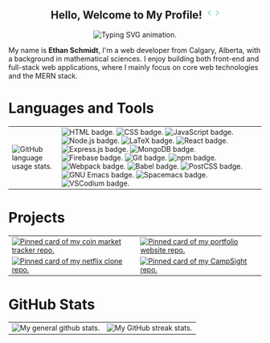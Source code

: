 <!-- Main Header -->
<h2 align="center">
  Hello, Welcome to My Profile! <img src="./assets/code.gif" alt="Animation of empty HTML tag." style="width: 24px; margin-left: 5px; vertical-align: baseline;"/>
</h2>

<!-- Subtitle -->
<p align="center">
  <img alt="Typing SVG animation." src="https://readme-typing-svg.demolab.com?font=Source+Code+Pro&color=41B883&pause=1000&center=true&vCenter=true&height=40&lines=MERN+stack+developer;Full-Stack+developer" />
</p>

<!-- About Me -->

My name is **Ethan Schmidt**, I'm a web developer from Calgary, Alberta, with a
background in mathematical sciences. I enjoy building both front-end and
full-stack web applications, where I mainly focus on core web technologies and
the MERN stack.

# Languages and Tools

<table>
  <tbody>
    <tr>
      <td>
        <img style="height: 300px" alt="GitHub language usage stats." src="https://github-readme-stats.vercel.app/api/top-langs/?username=CS-Schmidt&layout=compact&theme=vue-dark&hide_border=true&border_radius=5" />
      </td>
      <td>
        <span><img alt="HTML badge." src="https://img.shields.io/badge/HTML-E34F26.svg?style=flat&logo=html5&logoColor=white" /></span>
        <span><img alt="CSS badge." src="https://img.shields.io/badge/CSS-1572B6.svg?style=flat&logo=css3&logoColor=white" /></span>
        <span><img alt="JavaScript badge." src="https://img.shields.io/badge/JavaScript-F7DF1E.svg?style=flat&logo=javascript&logoColor=black" /></span>
        <span><img alt="Node.js badge." src="https://img.shields.io/badge/Node.js-43853D.svg?style=flat&logo=node.js&logoColor=white" /></span>
        <span><img alt="LaTeX badge." src="https://img.shields.io/badge/LaTeX-008080.svg?style=flat&logo=latex&logoColor=white" /></span>
        <span><img alt="React badge." src="https://img.shields.io/badge/React-20232a.svg?style=flat&logo=react&logoColor=2361DAFB" /></span>
        <span><img alt="Express.js badge." src="https://img.shields.io/badge/Express.js-404d59.svg?style=flat&logo=express&logoColor=white" /></span>
        <span><img alt="MongoDB badge." src ="https://img.shields.io/badge/MongoDB-4ea94b.svg?style=flat&logo=mongodb&logoColor=white" /></span>
        <span><img alt="Firebase badge." src ="https://img.shields.io/badge/Firebase-FFCA28.svg?style=flat&logo=Firebase&logoColor=black" /></span>
        <span><img alt="Git badge." src="https://img.shields.io/badge/Git-F05033.svg?style=flat&logo=git&logoColor=white" /></span>
        <span><img alt="npm badge." src="https://img.shields.io/badge/npm-CB3837.svg?style=flat&logo=npm&logoColor=white" /></span>
        <span><img alt="Webpack badge." src="https://img.shields.io/badge/webpack-8d96c9.svg?style=flat&logo=webpack&logocolor=white" /></span>
        <span><img alt="Babel badge." src="https://img.shields.io/badge/Babel-D99C2E.svg?style=flat&logo=Babel&logocolor=white" /></span>
        <span><img alt="PostCSS badge." src="https://img.shields.io/badge/PostCSS-DD3A0A.svg?style=flat&logo=PostCSS&logocolor=white" /></span>
        <span><img alt="GNU Emacs badge." src="https://img.shields.io/badge/GNU%20Emacs-7F5AB6?style=flat&logo=gnuemacs&logoColor=white" /></span>
        <span><img alt="Spacemacs badge." src="https://img.shields.io/badge/Spacemacs-9266CC?style=flat&logo=spacemacs&logoColor=white" /></span>
        <span><img alt="VSCodium badge." src="https://img.shields.io/badge/VSCodium-2F207D.svg?style=flat&logo=VSCodium&logocolor=white" /></span>
      </td>
    </tr>
  </tbody>
</table>

# Projects

<table align="center">
  <tbody>
    <tr>
      <td>
        <a href="https://github.com/CS-Schmidt/coin-market-tracker">
          <img height="150" alt="Pinned card of my coin market tracker repo." src="https://github-readme-stats.vercel.app/api/pin/?username=CS-Schmidt&repo=coin-market-tracker&theme=vue-dark&hide_border=true" />
        </a>
      </td>
      <td>
        <a href="https://github.com/CS-Schmidt/portfolio-website">
          <img height="150" alt="Pinned card of my portfolio website repo." src="https://github-readme-stats.vercel.app/api/pin/?username=CS-Schmidt&repo=portfolio-website&theme=vue-dark&hide_border=true" />
        </a>
      </td>
    </tr>
    <tr>
      <td>
        <a href="https://github.com/CS-Schmidt/netflix-clone">
        <img height="150" alt="Pinned card of my netflix clone repo." src="https://github-readme-stats.vercel.app/api/pin/?username=CS-Schmidt&repo=netflix-clone&theme=vue-dark&hide_border=true" />
        </a>
      </td>
      <td>
        <a href="https://github.com/CS-Schmidt/campsight">
          <img height="150" alt="Pinned card of my CampSight repo." src="https://github-readme-stats.vercel.app/api/pin/?username=CS-Schmidt&repo=campsight&theme=vue-dark&hide_border=true" />
        </a>
      </td>
    </tr>
  </tbody>
</table>

# GitHub Stats

<table>
  <tbody>
    <tr>
      <td>
        <span><img alt="My general github stats." src="https://github-readme-stats.vercel.app/api?username=CS-Schmidt&theme=vue-dark&show_icons=true&hide_border=true&border_radius=5&count_private=true" /></span>
      </td>
      <td>
        <span><img alt="My GitHub streak stats." src="https://streak-stats.demolab.com?user=CS-Schmidt&theme=vue-dark&hide_border=true&border_radius=5" /></span>
      </td>
    </tr>
  </tbody>
</table>
